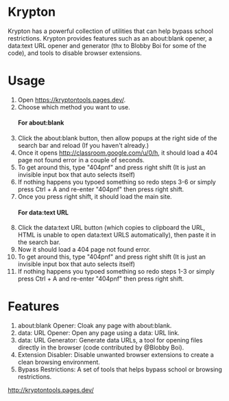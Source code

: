 # Krypton
Krypton has a powerful collection of utilities that can help bypass school restrictions. Krypton provides features such as an about:blank opener, a data:text URL opener and generator (thx to Blobby Boi for some of the code), and tools to disable browser extensions.

# Usage
1. Open https://kryptontools.pages.dev/.
2. Choose which method you want to use.
   #### For about:blank
1. Click the about:blank button, then allow popups at the right side of the search bar and reload (If you haven't already.)
2. Once it opens http://classroom.google.com/u/0/h, it should load a 404 page not found error in a couple of seconds.
3. To get around this, type "404pnf" and press right shift (It is just an invisible input box that auto selects itself)
4. If nothing happens you typoed something so redo steps 3-6 or simply press Ctrl + A and re-enter "404pnf" then press right shift.
5. Once you press right shift, it should load the main site.
   #### For data:text URL
1. Click the data:text URL button (which copies to clipboard the URL, HTML is unable to open data:text URLS automatically), then paste it in the search bar.
2. Now it should load a 404 page not found error.
3. To get around this, type "404pnf" and press right shift (It is just an invisible input box that auto selects itself)
4. If nothing happens you typoed something so redo steps 1-3 or simply press Ctrl + A and re-enter "404pnf" then press right shift.

# Features
1. about:blank Opener: Cloak any page with about:blank.
2. data: URL Opener: Open any page using a data: URL link.
3. data: URL Generator: Generate data URLs, a tool for opening files directly in the browser (code contributed by @Blobby Boi).
4. Extension Disabler: Disable unwanted browser extensions to create a clean browsing environment.
5. Bypass Restrictions: A set of tools that helps bypass school or browsing restrictions.

http://kryptontools.pages.dev/
